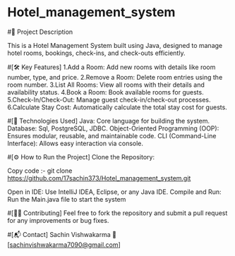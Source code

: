 # Hotel_management_system

#📄 Project Description

This is a Hotel Management System built using Java, designed to manage hotel rooms, bookings, check-ins, and check-outs efficiently.

#[🛠️ Key Features] 
1.Add a Room: Add new rooms with details like room number, type, and price.
2.Remove a Room: Delete room entries using the room number.
3.List All Rooms: View all rooms with their details and availability status.
4.Book a Room: Book available rooms for guests.
5.Check-In/Check-Out: Manage guest check-in/check-out processes.
6.Calculate Stay Cost: Automatically calculate the total stay cost for guests.

#[🚀 Technologies Used]
Java: Core language for building the system.
Database: Sql, PostgreSQL, JDBC.
Object-Oriented Programming (OOP): Ensures modular, reusable, and maintainable code.
CLI (Command-Line Interface): Allows easy interaction via console.

#[⚙️ How to Run the Project]
Clone the Repository:

Copy code :- git clone https://github.com/17sachin373/Hotel_management_system.git

Open in IDE: Use IntelliJ IDEA, Eclipse, or any Java IDE.
Compile and Run: Run the Main.java file to start the system

#[🧑‍💻 Contributing]
Feel free to fork the repository and submit a pull request for any improvements or bug fixes.

#[📬 Contact]
Sachin Vishwakarma
📧 [sachinvishwakarma7090@gmail.com]
